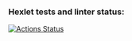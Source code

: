 ### Hexlet tests and linter status:
[![Actions Status](https://github.com/ishchts/frontend-project-44/workflows/hexlet-check/badge.svg)](https://github.com/ishchts/frontend-project-44/actions)